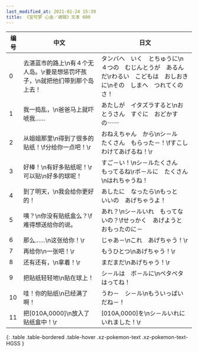 ```yaml
---
last_modified_at: 2021-01-24 15:39
title: 《宝可梦 心金／魂银》文本 600
---
```

| 编号 | 中文 | 日文 |
| ---- | ---- | ---- |
| 0 | 去湛蓝市的路上\n有４个无人岛。\r要是想惩罚坏孩子，\n就把他们带到那个岛上去！ | タンバへ　いく　とちゅうに\n４つの　むじんとうが　あるんだ\rわるい　こどもは　おしおきに\nその　しまへ　つれてくのさ！ |
| 1 | 我一捣乱，\n爸爸马上就吓唬我…… | あたしが　イタズラすると\nおとうさん　すぐに　おどかすの⋯⋯ |
| 2 | 从姐姐那里\n得到了很多的贴纸！\f分给你一点吧！\r | おねえちゃん　から\nシ－ル　たくさん　もらった－！\fすこし　わけてあげるね！\r |
| 3 | 好棒！\n有好多贴纸呢！\r可以贴\n好多的球呢！ | すご－い！\nシ－ルたくさん　もってるね\rボ－ルに　たくさん\nはれちゃうね！ |
| 4 | 到了明天，\n我会给你更好的！ | あしたに　なったら\nもっと　いいの　あげちゃうよ！ |
| 5 | 咦？\n你没有贴纸盒么？\f难得想送给你的说。 | あれ？\nシ－ルいれ　もってないの？\fせっかく　あげようと　おもったのに－ |
| 6 | 那么……\n这张给你！\r | じゃあ－\nこれ　あげちゃう！\r |
| 7 | 再给你\n一张吧！\r | もうひとつ\nあげちゃう！\r |
| 8 | 还有还有，\n拿着！\r | まだまだ\nあげちゃう！\r |
| 9 | 把贴纸轻轻地\n贴在球上！ | シ－ルは　ボ－ルに\nペタペタはってね！ |
| 10 | 哇！你的贴纸\n已经满了啊！ | うわ－　シ－ル\nもういっぱいだね－！ |
| 11 | 把[010A,0000]\n放入了贴纸盒中！\r | [010A,0000]を\nシ－ルいれに　いれました！\r |
{: .table .table-bordered .table-hover .xz-pokemon-text .xz-pokemon-text-HGSS }